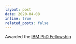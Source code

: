 ```yaml
---
layout: post
date: 2020-04-08
inline: true
related_posts: false
---
```


Awarded the [IBM PhD Fellowship](https://www.research.ibm.com/university/awards/fellowships-awardees.html)
